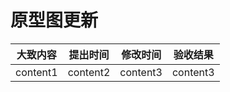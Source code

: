# 原型图更新

| 大致内容 | 提出时间 | 修改时间 | 验收结果 |
| -------- | -------- | -------- | -------- |
| content1 | content2 | content3 | content3 |
